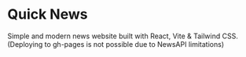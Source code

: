 # Quick News

Simple and modern news website built with React, Vite & Tailwind CSS.
(Deploying to gh-pages is not possible due to NewsAPI limitations)
